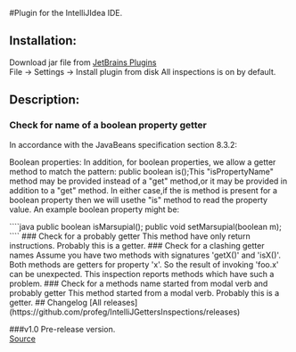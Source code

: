 #Plugin for the IntelliJIdea IDE.

## Installation:   
Download jar file from [JetBrains Plugins](https://plugins.jetbrains.com/plugin/8083?pr=)     
File -> Settings -> Install plugin from disk
All inspections is on by default.

## Description:     
### Check for name of a boolean property getter
In accordance with the JavaBeans specification section 8.3.2:    
<p>Boolean properties:     
In addition, for boolean properties, we allow a getter method to match the pattern:
    public boolean is<PropertyName>();This "isPropertyName" method may be provided instead of a "get<PropertyName>" method,or it may be provided in addition to a "get<PropertyName>" method. In either case,if the is<PropertyName> method is present for a boolean property then we will usethe "is<PropertyName>" method to read the property value. An example boolean property might be:</p>
````java
public boolean isMarsupial();           
public void setMarsupial(boolean m);
````
### Check for a probably getter
This method have only return instructions. Probably this is a getter.   
### Check for a clashing getter names
Assume you have two methods with signatures 'getX()' and 'isX()'.      
Both methods are getters for property 'x'. So the result of invoking
'foo.x' can be unexpected.
This inspection reports methods which have such a problem. 
### Check for a methods name started from  modal verb and probably getter     
This method started from a modal verb. Probably this is a getter.   
## Changelog
[All releases](https://github.com/profeg/IntelliJGettersInspections/releases)

###v1.0 Pre-release version.     
[Source](https://github.com/profeg/IntelliJGettersInspections/releases/tag/v1.0)